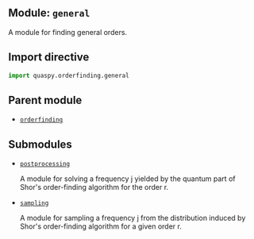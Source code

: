 ## Module: <code>general</code>
A module for finding general orders.

## Import directive
```python
import quaspy.orderfinding.general
```

## Parent module
- [<code>orderfinding</code>](../README.md)

## Submodules
- [<code>postprocessing</code>](postprocessing/README.md)

  A module for solving a frequency j yielded by the quantum part of Shor's order-finding algorithm for the order r.

- [<code>sampling</code>](sampling/README.md)

  A module for sampling a frequency j from the distribution induced by Shor's order-finding algorithm for a given order r.

